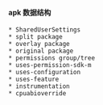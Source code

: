 #### apk 数据结构

	* SharedUserSettings
	* split package
	* overlay package
	* original package
	* permissions group/tree
	* uses-permission-sdk-m
	* uses-configuration
	* uses-feature
	* instrumentation
	* cpuabioverride

